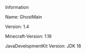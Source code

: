Information

Name: GhostMain

Version: 1.4

Minecraft-Version: 1.19

JavaDevelopmentKit Version: JDK 18
